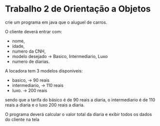 # Trabalho 2 de Orientação a Objetos
crie um programa em java que o aluguel de carros.

O cliente deverá entrar com:
- nome,
- idade,
- numero da CNH,
- modelo desejado -> Basico, Intermediario, Luxo
- numero de diarias.

A locadora tem 3 modelos disponiveis:
- basico, -> 90 reais
- intermediario, -> 110 reais
- luxo. -> 200 reais

sendo que a tarifa do básico é de 90 reais a diaria, o intermediario é de 110 reais a diaria e o luxo 200 reais a diaria. 

O programa deverá calcular o valor total da diaria e exibir todos os dados do cliente na tela